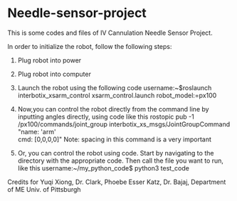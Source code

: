 # Needle-sensor-project
This is some codes and files of IV Cannulation Needle Sensor Project.

In order to initialize the robot, follow the following steps:
  1. Plug robot into power
  2. Plug robot into computer
  3. Launch the robot using the following code
username:~$roslaunch interbotix_xsarm_control xsarm_control.launch robot_model:=px100

  5. Now,you can control the robot directly from the command line by inputting angles directly, using code like this
rostopic pub -1 /px100/commands/joint_group interbotix_xs_msgs/JointGroupCommand "name: 'arm'                
cmd: [0,0,0,0]"
      Note: spacing in this command is a very important

  6. Or, you can control the robot using code. Start by navigating to the directory with the appropriate code. Then call the file you want to run, like this
username:~/my_python_code$ python3 test_code


Credits for Yuqi Xiong, Dr. Clark, Phoebe Esser Katz, Dr. Bajaj, Department of ME Univ. of Pittsburgh

